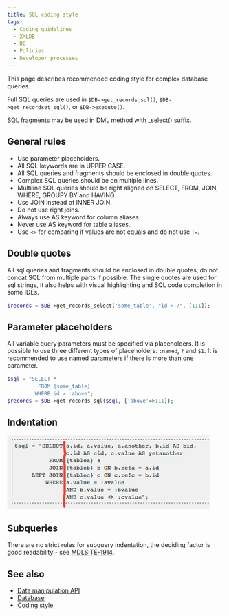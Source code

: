 ```yaml
---
title: SQL coding style
tags:
  - Coding guidelines
  - XMLDB
  - DB
  - Policies
  - Developer processes
---
```


This page describes recommended coding style for complex database queries.

Full SQL queries are used in `$DB->get_records_sql()`, `$DB->get_recordset_sql()`, or `$DB->execute()`.

SQL fragments may be used in DML method with _select() suffix.

## General rules

- Use parameter placeholders.
- All SQL keywords are in UPPER CASE.
- All SQL queries and fragments should be enclosed in double quotes.
- Complex SQL queries should be on multiple lines.
- Multiline SQL queries should be right aligned on SELECT, FROM, JOIN, WHERE, GROUPY BY and HAVING.
- Use JOIN instead of INNER JOIN.
- Do not use right joins.
- Always use AS keyword for column aliases.
- Never use AS keyword for table aliases.
- Use `<>` for comparing if values are not equals and do not use `!=`.

## Double quotes

All sql queries and fragments should be enclosed in double quotes, do not concat SQL from multiple parts if possible. The single quotes are used for sql strings, it also helps with visual highlighting and SQL code completion in some IDEs.

```php
$records = $DB->get_records_select('some_table', "id > ?", [111]);
```

## Parameter placeholders

All variable query parameters must be specified via placeholders. It is possible to use three different types of placeholders: `:named`, `?` and `$1`. It is recommended to use named parameters if there is more than one parameter.

```php
$sql = "SELECT *
          FROM {some_table}
         WHERE id > :above";
$records = $DB->get_records_sql($sql, ['above'=>111]);
```

## Indentation

![sql_indentation.png](./_sql/sql_indentation.png)

## Subqueries

There are no strict rules for subquery indentation, the deciding factor is good readability - see [MDLSITE-1914](https://tracker.moodle.org/browse/MDLSITE-1914).

## See also

- [Data manipulation API](/docs/apis/core/dml)
- [Database](https://docs.moodle.org/dev/Database)
- [Coding style](/general/development/policies/codingstyle)
